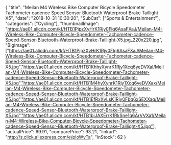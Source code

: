 {
	"title": "Meilan M4 Wireless Bike Computer Bicycle Speedometer Tachometer cadence Speed Sensor Bluetooth Waterproof Brake Taillight X5",
	"date": "2018-10-31 10:30:20",
	"SubCat": ["Sports & Entertainment"],
	"categories": ["Cycling"],
	"thumbnailImage": "https://ae01.alicdn.com/kf/HTB1PjpzXyHrK1Rjy0Flq6AsaFXaJ/Meilan-M4-Wireless-Bike-Computer-Bicycle-Speedometer-Tachometer-cadence-Speed-Sensor-Bluetooth-Waterproof-Brake-Taillight-X5.jpg_220x220.jpg",
	"BigImage": ["https://ae01.alicdn.com/kf/HTB1PjpzXyHrK1Rjy0Flq6AsaFXaJ/Meilan-M4-Wireless-Bike-Computer-Bicycle-Speedometer-Tachometer-cadence-Speed-Sensor-Bluetooth-Waterproof-Brake-Taillight-X5.jpg","https://ae01.alicdn.com/kf/HTB1KhhyXynrK1Rjy1Xcq6yeDVXaI/Meilan-M4-Wireless-Bike-Computer-Bicycle-Speedometer-Tachometer-cadence-Speed-Sensor-Bluetooth-Waterproof-Brake-Taillight-X5.jpg","https://ae01.alicdn.com/kf/HTB1M4hyXynrK1Rjy1Xcq6yeDVXax/Meilan-M4-Wireless-Bike-Computer-Bicycle-Speedometer-Tachometer-cadence-Speed-Sensor-Bluetooth-Waterproof-Brake-Taillight-X5.jpg","https://ae01.alicdn.com/kf/HTB1EfRxXvLsK1Rjy0Fbq6xSEXXaq/Meilan-M4-Wireless-Bike-Computer-Bicycle-Speedometer-Tachometer-cadence-Speed-Sensor-Bluetooth-Waterproof-Brake-Taillight-X5.jpg","https://ae01.alicdn.com/kf/HTB1biJAXErrK1RkSne1q6ArVVXa1/Meilan-M4-Wireless-Bike-Computer-Bicycle-Speedometer-Tachometer-cadence-Speed-Sensor-Bluetooth-Waterproof-Brake-Taillight-X5.jpg"],
	"actualPrice": 69.91,
	"comparePrice": 93.21,
	"linkurl": "http://s.click.aliexpress.com/e/pIoWvTa",
	"inStock": 62
}
